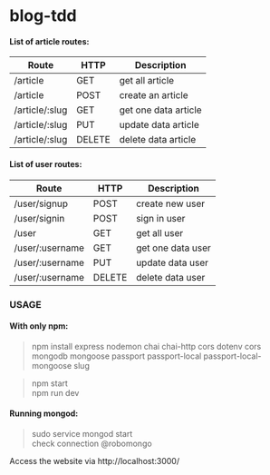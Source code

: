# blog-tdd

#### List of article routes:

**Route**            |    **HTTP**   | **Description**
---------------------|---------------|------------------------
/article             | GET           | get all article
/article             | POST          | create an article
/article/:slug       | GET           | get one data article
/article/:slug       | PUT           | update data article
/article/:slug       | DELETE        | delete data article

#### List of user routes:

**Route**            |    **HTTP**   | **Description**
---------------------|---------------|------------------------
/user/signup         | POST          | create new user
/user/signin         | POST          | sign in user
/user                | GET           | get all user
/user/:username      | GET           | get one data user
/user/:username      | PUT           | update data user
/user/:username      | DELETE        | delete data user

### **USAGE**
#### With only npm:

>npm install express nodemon chai chai-http cors dotenv cors <br>
>mongodb mongoose passport passport-local passport-local-mongoose slug<br>

>npm start <br>
>npm run dev <br>

#### Running mongod:
> sudo service mongod start <br>
> check connection @robomongo <br>

Access the website via http://localhost:3000/
